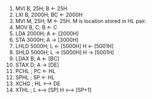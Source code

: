 

1. MVI B, 25H;   B <- 25H
2. LXI B, 2000H;   BC <- 2000H
3. MVI M, 25H;   M <- 25H. M is location stored in HL pair.
4. MOV B, C;   B <- C
5. LDA 2000H;   A <- [2000H]
6. STA 3000H;   A -> [3000H]
7. LHLD 5000H;   L <- [5000H] H <- [5001H]
8. SHLD 5000H;   L -> [5000H] H -> [5001H]
9. LDAX B;   A <- [BC]
10. STAX D;   A -> [DE]
11. PCHL ;   PC <- HL
12. SPHL ;   SP <- HL
13. XCHG ;   HL <--> DE
14. XTHL ;   L <--> [SP]  H <--> [SP+1]